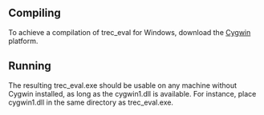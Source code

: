 ## Compiling

To achieve a compilation of trec_eval for Windows, download the [Cygwin](https://www.cygwin.com/) platform.

## Running

The resulting trec_eval.exe should be usable on any machine without Cygwin installed, as long as the cygwin1.dll is available. For instance, place cygwin1.dll in the same directory as trec_eval.exe.
